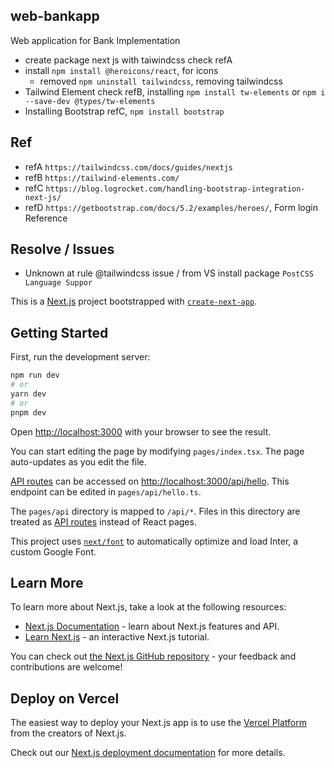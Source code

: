 ## web-bankapp 
Web application for Bank Implementation 

- create package next js with taiwindcss check refA
- install `npm install @heroicons/react`, for icons 
    - removed `npm uninstall tailwindcss`, removing tailwindcss
- Tailwind Element check refB, installing `npm install tw-elements` or `npm i --save-dev @types/tw-elements`
- Installing Bootstrap refC, `npm install bootstrap`

## Ref
- refA `https://tailwindcss.com/docs/guides/nextjs`
- refB `https://tailwind-elements.com/`
- refC `https://blog.logrocket.com/handling-bootstrap-integration-next-js/`
- refD `https://getbootstrap.com/docs/5.2/examples/heroes/`, Form login Reference

## Resolve / Issues 
- Unknown at rule @tailwindcss issue / from VS install package `PostCSS Language Suppor`

This is a [Next.js](https://nextjs.org/) project bootstrapped with [`create-next-app`](https://github.com/vercel/next.js/tree/canary/packages/create-next-app).

## Getting Started

First, run the development server:

```bash
npm run dev
# or
yarn dev
# or
pnpm dev
```

Open [http://localhost:3000](http://localhost:3000) with your browser to see the result.

You can start editing the page by modifying `pages/index.tsx`. The page auto-updates as you edit the file.

[API routes](https://nextjs.org/docs/api-routes/introduction) can be accessed on [http://localhost:3000/api/hello](http://localhost:3000/api/hello). This endpoint can be edited in `pages/api/hello.ts`.

The `pages/api` directory is mapped to `/api/*`. Files in this directory are treated as [API routes](https://nextjs.org/docs/api-routes/introduction) instead of React pages.

This project uses [`next/font`](https://nextjs.org/docs/basic-features/font-optimization) to automatically optimize and load Inter, a custom Google Font.

## Learn More

To learn more about Next.js, take a look at the following resources:

- [Next.js Documentation](https://nextjs.org/docs) - learn about Next.js features and API.
- [Learn Next.js](https://nextjs.org/learn) - an interactive Next.js tutorial.

You can check out [the Next.js GitHub repository](https://github.com/vercel/next.js/) - your feedback and contributions are welcome!

## Deploy on Vercel

The easiest way to deploy your Next.js app is to use the [Vercel Platform](https://vercel.com/new?utm_medium=default-template&filter=next.js&utm_source=create-next-app&utm_campaign=create-next-app-readme) from the creators of Next.js.

Check out our [Next.js deployment documentation](https://nextjs.org/docs/deployment) for more details.

